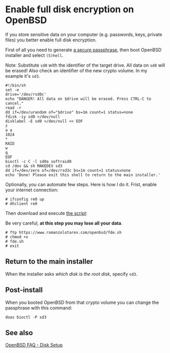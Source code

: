 # Enable full disk encryption on OpenBSD

If you store sensitive data on your computer (e.g. passwords, keys,
private files) you better enable full disk encryption.

First of all you need to generate [a secure passphrase](/diceware.html),
then boot OpenBSD installer and select `(S)hell`.

Note: Substitute `sd0` with the identifier of the target drive. All data
on `sd0` will be erased! Also check an identifier of the new crypto volume.
In my example it's `sd3`.

    #!/bin/sh
    set -e
    drive='/dev/rsd0c'
    echo "DANGER! All data on $drive will be erased. Press CTRL-C to cancel."
    read -r
    dd if=/dev/urandom of="$drive" bs=1m count=1 status=none
    fdisk -iy sd0 >/dev/null
    disklabel -E sd0 >/dev/null << EOF
    z
    a a
    1024
    *
    RAID
    w
    q
    EOF
    bioctl -c C -l sd0a softraid0
    cd /dev && sh MAKEDEV sd3
    dd if=/dev/zero of=/dev/rsd3c bs=1m count=1 status=none
    echo 'Done! Please exit this shell to return to the main installer.'

Optionally, you can automate few steps. Here is how I do it. Frist, enable
your internet connection:

    # ifconfig re0 up
    # dhclient re0

Then download and execute [the script](/openbsd/fde.sh):

Be very careful, **at this step you may lose all your data**.

    # ftp https://www.romanzolotarev.com/openbsd/fde.sh
    # chmod +x
    # fde.sh
    # exit

## Return to the main installer

When the installer asks _which disk is the root disk_, specify `sd3`.

## Post-install

When you booted OpenBSD from that crypto volume you can change the
passphrase with this command:

    doas bioctl -P sd3

## See also

[OpenBSD FAQ - Disk Setup](https://www.openbsd.org/faq/faq14.html)
